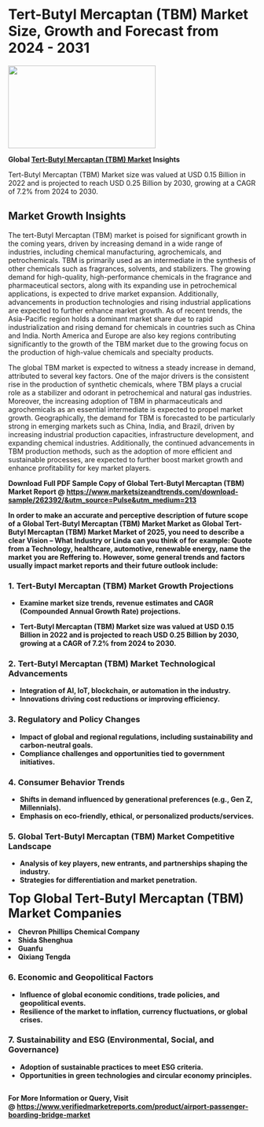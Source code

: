 <H1>Tert-Butyl Mercaptan (TBM) Market Size, Growth and Forecast from 2024 - 2031</H1><img class="aligncenter size-medium wp-image-584254" src="https://thirdeyenews.in/wp-content/uploads/2024/09/Global-Market-Research-300x168.jpeg" alt="" width="300" height="168" /><p><strong>Global&nbsp;<a href="https://www.marketsizeandtrends.com/download-sample/262392/&amp;utm_source=Pulse&amp;utm_medium=213">Tert-Butyl Mercaptan (TBM) Market</a> Insights</strong></p><p>Tert-Butyl Mercaptan (TBM) Market size was valued at USD 0.15 Billion in 2022 and is projected to reach USD 0.25 Billion by 2030, growing at a CAGR of 7.2% from 2024 to 2030.</p><p><h2>Market Growth Insights</h2> <p>The tert-Butyl Mercaptan (TBM) market is poised for significant growth in the coming years, driven by increasing demand in a wide range of industries, including chemical manufacturing, agrochemicals, and petrochemicals. TBM is primarily used as an intermediate in the synthesis of other chemicals such as fragrances, solvents, and stabilizers. The growing demand for high-quality, high-performance chemicals in the fragrance and pharmaceutical sectors, along with its expanding use in petrochemical applications, is expected to drive market expansion. Additionally, advancements in production technologies and rising industrial applications are expected to further enhance market growth. As of recent trends, the Asia-Pacific region holds a dominant market share due to rapid industrialization and rising demand for chemicals in countries such as China and India. North America and Europe are also key regions contributing significantly to the growth of the TBM market due to the growing focus on the production of high-value chemicals and specialty products.</p> <p><strong></strong></p> <p>The global TBM market is expected to witness a steady increase in demand, attributed to several key factors. One of the major drivers is the consistent rise in the production of synthetic chemicals, where TBM plays a crucial role as a stabilizer and odorant in petrochemical and natural gas industries. Moreover, the increasing adoption of TBM in pharmaceuticals and agrochemicals as an essential intermediate is expected to propel market growth. Geographically, the demand for TBM is forecasted to be particularly strong in emerging markets such as China, India, and Brazil, driven by increasing industrial production capacities, infrastructure development, and expanding chemical industries. Additionally, the continued advancements in TBM production methods, such as the adoption of more efficient and sustainable processes, are expected to further boost market growth and enhance profitability for key market players.</p> <p><strong></p><p><span class=""><strong>Download Full PDF Sample Copy of Global Tert-Butyl Mercaptan (TBM) Market Report</strong> @ <a href="https://www.marketsizeandtrends.com/download-sample/262392/&amp;utm_source=Pulse&amp;utm_medium=213" target="_blank">https://www.marketsizeandtrends.com/download-sample/262392/&amp;utm_source=Pulse&amp;utm_medium=213</a></span></p><p>In order to make an accurate and perceptive description of future scope of a Global&nbsp;Tert-Butyl Mercaptan (TBM) Market Market as Global&nbsp;Tert-Butyl Mercaptan (TBM) Market Market of 2025, you need to describe a clear Vision &ndash; What Industry or Linda can you think of for example: Quote from a Technology, healthcare, automotive, renewable energy, name the market you are Reffering to. However, some general trends and factors usually impact market reports and their future outlook include:</p><h3>1.&nbsp;<strong>Tert-Butyl Mercaptan (TBM) Market Growth Projections</strong></h3><ul><li>Examine market size trends, revenue estimates and CAGR (Compounded Annual Growth Rate) projections.</li><li><p>Tert-Butyl Mercaptan (TBM) Market size was valued at USD 0.15 Billion in 2022 and is projected to reach USD 0.25 Billion by 2030, growing at a CAGR of 7.2% from 2024 to 2030.</p></li></ul><h3>2.&nbsp;<strong>Tert-Butyl Mercaptan (TBM) Market Technological Advancements</strong></h3><ul><li>Integration of AI, IoT, blockchain, or automation in the industry.</li><li>Innovations driving cost reductions or improving efficiency.</li></ul><h3>3.&nbsp;<strong>Regulatory and Policy Changes</strong></h3><ul><li>Impact of global and regional regulations, including sustainability and carbon-neutral goals.</li><li>Compliance challenges and opportunities tied to government initiatives.</li></ul><h3>4.&nbsp;<strong>Consumer Behavior Trends</strong></h3><ul><li>Shifts in demand influenced by generational preferences (e.g., Gen Z, Millennials).</li><li>Emphasis on eco-friendly, ethical, or personalized products/services.</li></ul><h3>5.&nbsp;<strong>Global Tert-Butyl Mercaptan (TBM) Market Competitive Landscape</strong></h3><ul><li>Analysis of key players, new entrants, and partnerships shaping the industry.</li><li>Strategies for differentiation and market penetration.</li></ul><p data-pm-slice="1 1 []"><span style="color: inherit; font-family: inherit; font-size: 25px;">Top Global Tert-Butyl Mercaptan (TBM) Market Companies</span></p><div class="" data-test-id=""><p><li>Chevron Phillips Chemical Company</li><li> Shida Shenghua</li><li> Guanfu</li><li> Qixiang Tengda</li></p></div><h3>6.&nbsp;<strong>Economic and Geopolitical Factors</strong></h3><ul><li>Influence of global economic conditions, trade policies, and geopolitical events.</li><li>Resilience of the market to inflation, currency fluctuations, or global crises.</li></ul><h3>7.&nbsp;<strong>Sustainability and ESG (Environmental, Social, and Governance)</strong></h3><ul><li>Adoption of sustainable practices to meet ESG criteria.</li><li>Opportunities in green technologies and circular economy principles.</li></ul><h2><strong style="font-size: 14px;">For More Information or Query, Visit @&nbsp;</strong><a style="background-color: #ffffff; font-size: 14px;" href="https://www.marketsizeandtrends.com/report/tert-butyl-mercaptan-tbm-market/" target="_blank">https://www.verifiedmarketreports.com/product/airport-passenger-boarding-bridge-market</a></h2>
